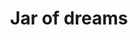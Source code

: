 ---
layout: item
title: Jar of dreams
item-id: 24495
datatable: true
id: 24495
name: "Jar of dreams"
members: true
lowalch: 0
highalch: 0
examine: "With this jar, your dreams can come true!"
monsters:
  - id: 9416
    name: "Phosani's Nightmare"
    members: true
    combat_level: 1024
    wiki_url: "https://oldschool.runescape.wiki/w/The_Nightmare"
    drops:
      - quantity: "1"
        rarity: 0.0005263157894736842
        drop_requirements: null
  - id: 9425
    name: "The Nightmare"
    members: true
    combat_level: 814
    wiki_url: "https://oldschool.runescape.wiki/w/The_Nightmare"
    drops:
      - quantity: "1"
        rarity: 0.0005263157894736842
        drop_requirements: null
---